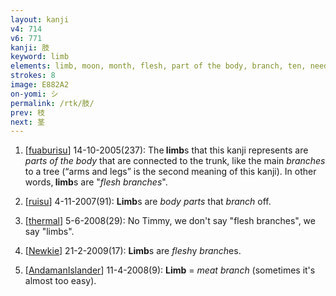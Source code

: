```yaml
---
layout: kanji
v4: 714
v6: 771
kanji: 肢
keyword: limb
elements: limb, moon, month, flesh, part of the body, branch, ten, needle, crotch
strokes: 8
image: E882A2
on-yomi: シ
permalink: /rtk/肢/
prev: 枝
next: 茎
---
```


1) [<a href="http://kanji.koohii.com/profile/fuaburisu">fuaburisu</a>] 14-10-2005(237): The<strong> limb</strong>s that this kanji represents are <em>parts of the body</em> that are connected to the trunk, like the main <em>branches</em> to a tree (“arms and legs” is the second meaning of this kanji). In other words,<strong> limb</strong>s are &quot;<em>flesh branches</em>&quot;.

2) [<a href="http://kanji.koohii.com/profile/ruisu">ruisu</a>] 4-11-2007(91): <strong>Limb</strong>s are <em>body parts</em> that <em>branch</em> off.

3) [<a href="http://kanji.koohii.com/profile/thermal">thermal</a>] 5-6-2008(29): No Timmy, we don&#039;t say &quot;flesh branches&quot;, we say &quot;limbs&quot;.

4) [<a href="http://kanji.koohii.com/profile/Newkie">Newkie</a>] 21-2-2009(17): <strong>Limb</strong>s are <em>flesh</em>y <em>branch</em>es.

5) [<a href="http://kanji.koohii.com/profile/AndamanIslander">AndamanIslander</a>] 11-4-2008(9): <strong>Limb</strong> = <em>meat branch</em> (sometimes it&#039;s almost too easy).

